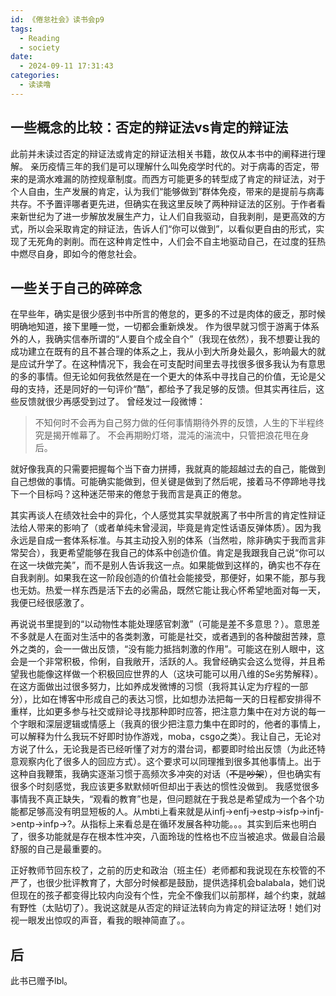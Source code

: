 ```yaml
---
id: 《倦怠社会》读书会p9
tags:
  - Reading
  - society
date:
  - 2024-09-11 17:31:43
categories:
  - 读读噜
---
```

## 一些概念的比较：否定的辩证法vs肯定的辩证法
此前并未读过否定的辩证法或肯定的辩证法相关书籍，故仅从本书中的阐释进行理解。
亲历疫情三年的我们是可以理解什么叫免疫学时代的。对于病毒的否定，带来的是滴水难漏的防控规章制度。而西方可能更多的转型成了肯定的辩证法，对于个人自由，生产发展的肯定，认为我们“能够做到”群体免疫，带来的是提前与病毒共存。不予置评哪者更先进，但确实在我这里反映了两种辩证法的区别。于作者看来新世纪为了进一步解放发展生产力，让人们自我驱动，自我剥削，是更高效的方式，所以会采取肯定的辩证法，告诉人们“你可以做到”，以看似更自由的形式，实现了无死角的剥削。而在这种肯定性中，人们会不自主地驱动自己，在过度的狂热中燃尽自身，即如今的倦怠社会。

## 一些关于自己的碎碎念
在早些年，确实是很少感到书中所言的倦怠的，更多的不过是肉体的疲乏，那时候明确地知道，接下里睡一觉，一切都会重新焕发。
作为很早就习惯于游离于体系外的人，我确实信奉所谓的“人要自个成全自个”（我现在依然），我不想要让我的成功建立在既有的且不甚合理的体系之上，我从小到大所身处最久，影响最大的就是应试升学了。在这种情况下，我会在可支配时间里去寻找很多很多我认为有意思的多的事情。但无论如何我依然是在一个更大的体系中寻找自己的价值，无论是父母的支持，还是同好的一句评价“酷”，都给予了我足够的反馈。但其实再往后，这些反馈就很少再感受到过了。
曾经发过一段微博：
> 不知何时不会再为自己努力做的任何事情期待外界的反馈，人生的下半程终究是揭开帷幕了。
> 不会再期盼灯塔，混沌的湍流中，只管把浪花甩在身后。

就好像我真的只需要把握每个当下奋力拼搏，我就真的能超越过去的自己，能做到自己想做的事情。可能确实能做到，但关键是做到了然后呢，接着马不停蹄地寻找下一个目标吗？这种迷茫带来的倦怠于我而言是真正的倦怠。

其实再谈人在绩效社会中的异化，个人感觉其实早就脱离了书中所言的肯定性辩证法给人带来的影响了（或者单纯未曾浸润，毕竟是肯定性话语反弹体质）。因为我永远是自成一套体系标准。与其主动投入别的体系（当然啦，除非确实于我而言非常契合），我更希望能够在我自己的体系中创造价值。肯定是我跟我自己说“你可以在这一块做完美”，而不是别人告诉我这一点。如果能做到这样的，确实也不存在自我剥削。如果我在这一阶段创造的价值社会能接受，那便好，如果不能，那与我也无妨。热爱一样东西是活下去的必需品，既然它能让我心怀希望地面对每一天，我便已经很感激了。

再说说书里提到的“以动物性本能处理感官刺激”（可能是差不多意思？）。意思差不多就是人在面对生活中的各类刺激，可能是社交，或者遇到的各种酸甜苦辣，意外之类的，会一一做出反馈，“没有能力抵挡刺激的作用”。可能这在别人眼中，这会是一个非常积极，伶俐，自我敞开，活跃的人。我曾经确实会这么觉得，并且希望我也能像这样做一个积极回应世界的人（这块可能可以用八维的Se劣势解释）。在这方面做出过很多努力，比如养成发微博的习惯（我将其认定为疗程的一部分），比如在博客中形成自己的表达习惯，比如想办法把每一天的日程都安排得不重样，比如更多参与社交或辩论寻找那种即时应答，把注意力集中在对方说的每一个字眼和深层逻辑或情感上（我真的很少把注意力集中在即时的，他者的事情上，可以解释为什么我玩不好即时协作游戏，moba，csgo之类）。我让自己，无论对方说了什么，无论我是否已经听懂了对方的潜台词，都要即时给出反馈（为此还特意观察内化了很多人的回应方式）。这个要求可以同理推到很多其他事情上。出于这种自我鞭策，我确实逐渐习惯于高频次多冲突的对话（~~不是吵架~~），但也确实有很多个时刻感觉，我应该更多默默倾听但却出于表达的惯性没做到。
我感觉很多事情我不真正缺失，“观看的教育”也是，但问题就在于我总是希望成为一个各个功能都足够高没有明显短板的人。从mbti上看来就是从infj->enfj->estp->isfp->infj->entp->infp->?。从指标上来看总是在循环发展各种功能。。。其实到后来也明白了，很多功能就是存在根本性冲突，八面玲珑的性格也不应当被追求。做最自洽最舒服的自己是最重要的。

正好教师节回东校了，之前的历史和政治（班主任）老师都和我说现在东校管的不严了，也很少批评教育了，大部分时候都是鼓励，提供选择机会balabala，她们说但现在的孩子都变得比较内向没有个性，完全不像我们以前那样，越个约束，就越有野性（太贴切了）。我说这就是从否定的辩证法转向为肯定的辩证法呀！她们对视一眼发出惊叹的声音，看我的眼神简直了。。

## 后
此书已赠予lbl。
